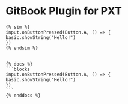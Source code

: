 GitBook Plugin for PXT
==============


```
{% sim %}
input.onButtonPressed(Button.A, () => {
basic.showString("Hello!")
})
{% endsim %}
```
<code>
{% docs %}
```blocks
input.onButtonPressed(Button.A, () => {
basic.showString("Hello!")
})
```
{% enddocs %}
</code>
